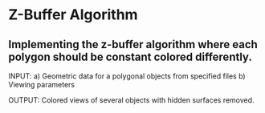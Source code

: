 # Z-Buffer Algorithm

## Implementing the z-buffer algorithm where each polygon should be constant colored differently. 

INPUT: 
a) Geometric data for a polygonal objects from specified files
b) Viewing parameters

OUTPUT:
Colored views of several objects with hidden surfaces removed. 
